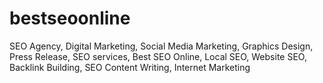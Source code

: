 # bestseoonline
SEO Agency, Digital Marketing, Social Media Marketing, Graphics Design, Press Release, SEO services, Best SEO Online, Local SEO, Website SEO, Backlink Building, SEO Content Writing, Internet Marketing
